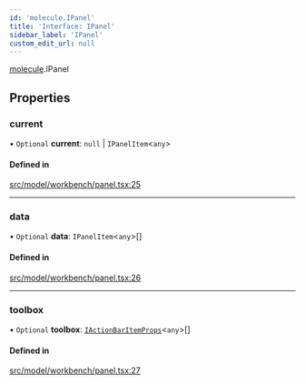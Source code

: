 ```yaml
---
id: 'molecule.IPanel'
title: 'Interface: IPanel'
sidebar_label: 'IPanel'
custom_edit_url: null
---
```


[molecule](../namespaces/molecule).IPanel

## Properties

### current

• `Optional` **current**: `null` \| `IPanelItem`<`any`\>

#### Defined in

[src/model/workbench/panel.tsx:25](https://github.com/DTStack/molecule/blob/3c64296/src/model/workbench/panel.tsx#L25)

---

### data

• `Optional` **data**: `IPanelItem`<`any`\>[]

#### Defined in

[src/model/workbench/panel.tsx:26](https://github.com/DTStack/molecule/blob/3c64296/src/model/workbench/panel.tsx#L26)

---

### toolbox

• `Optional` **toolbox**: [`IActionBarItemProps`](molecule.component.IActionBarItemProps)<`any`\>[]

#### Defined in

[src/model/workbench/panel.tsx:27](https://github.com/DTStack/molecule/blob/3c64296/src/model/workbench/panel.tsx#L27)
